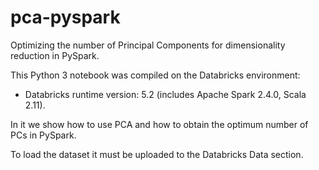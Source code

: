 # pca-pyspark
Optimizing the number of Principal Components for dimensionality reduction in PySpark.

This Python 3 notebook was compiled on the Databricks environment:
  + Databricks runtime version: 5.2 (includes Apache Spark 2.4.0, Scala 2.11).
  
In it we show how to use PCA and how to obtain the optimum number of PCs in PySpark.

To load the dataset it must be uploaded to the Databricks Data section.
